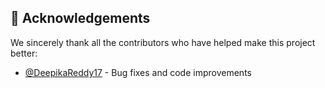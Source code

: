 ## 🙏 Acknowledgements

We sincerely thank all the contributors who have helped make this project better:

- [@DeepikaReddy17](https://github.com/DeepikaReddy17) - Bug fixes and code improvements

